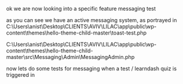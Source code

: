 ok we are now looking into a specific feature
messaging test

as you can see we have an active messaging system, as portrayed in 
C:\Users\anist\Desktop\CLIENTS\AVIV\LILAC\app\public\wp-content\themes\hello-theme-child-master\toast-test.php

C:\Users\anist\Desktop\CLIENTS\AVIV\LILAC\app\public\wp-content\themes\hello-theme-child-master\src\Messaging\Admin\MessagingAdmin.php

now lets do some tests for messaging when a test / learndash quiz is triggered in


